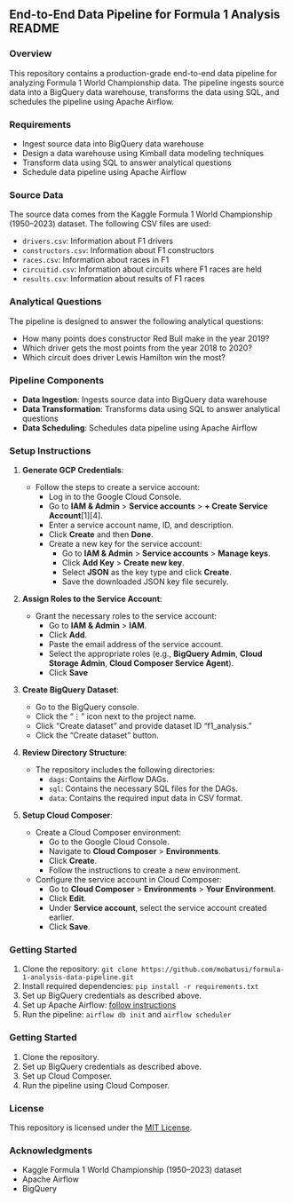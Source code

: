 ## End-to-End Data Pipeline for Formula 1 Analysis README

### Overview

This repository contains a production-grade end-to-end data pipeline for analyzing Formula 1 World Championship data. The pipeline ingests source data into a BigQuery data warehouse, transforms the data using SQL, and schedules the pipeline using Apache Airflow.

### Requirements

* Ingest source data into BigQuery data warehouse
* Design a data warehouse using Kimball data modeling techniques
* Transform data using SQL to answer analytical questions
* Schedule data pipeline using Apache Airflow

### Source Data

The source data comes from the Kaggle Formula 1 World Championship (1950–2023) dataset. The following CSV files are used:

* `drivers.csv`: Information about F1 drivers
* `constructors.csv`: Information about F1 constructors
* `races.csv`: Information about races in F1
* `circuitid.csv`: Information about circuits where F1 races are held
* `results.csv`: Information about results of F1 races

### Analytical Questions

The pipeline is designed to answer the following analytical questions:

* How many points does constructor Red Bull make in the year 2019?
* Which driver gets the most points from the year 2018 to 2020?
* Which circuit does driver Lewis Hamilton win the most?

### Pipeline Components

* **Data Ingestion**: Ingests source data into BigQuery data warehouse
* **Data Transformation**: Transforms data using SQL to answer analytical questions
* **Data Scheduling**: Schedules data pipeline using Apache Airflow

### Setup Instructions

1. **Generate GCP Credentials**:
   - Follow the steps to create a service account:
     - Log in to the Google Cloud Console.
     - Go to **IAM & Admin** > **Service accounts** > **+ Create Service Account**[1][4].
     - Enter a service account name, ID, and description.
     - Click **Create** and then **Done**.
     - Create a new key for the service account:
       - Go to **IAM & Admin** > **Service accounts** > **Manage keys**.
       - Click **Add Key** > **Create new key**.
       - Select **JSON** as the key type and click **Create**.
       - Save the downloaded JSON key file securely.

2. **Assign Roles to the Service Account**:
   - Grant the necessary roles to the service account:
     - Go to **IAM & Admin** > **IAM**.
     - Click **Add**.
     - Paste the email address of the service account.
     - Select the appropriate roles (e.g., **BigQuery Admin**, **Cloud Storage Admin**, **Cloud Composer Service Agent**).
     - Click **Save**

3. **Create BigQuery Dataset**:
   - Go to the BigQuery console.
   - Click the “⋮” icon next to the project name.
   - Click “Create dataset” and provide dataset ID “f1_analysis.”
   - Click the “Create dataset” button.

4. **Review Directory Structure**:
   - The repository includes the following directories:
     - `dags`: Contains the Airflow DAGs.
     - `sql`: Contains the necessary SQL files for the DAGs.
     - `data`: Contains the required input data in CSV format.

5. **Setup Cloud Composer**:
   - Create a Cloud Composer environment:
     - Go to the Google Cloud Console.
     - Navigate to **Cloud Composer** > **Environments**.
     - Click **Create**.
     - Follow the instructions to create a new environment.
   - Configure the service account in Cloud Composer:
     - Go to **Cloud Composer** > **Environments** > **Your Environment**.
     - Click **Edit**.
     - Under **Service account**, select the service account created earlier.
     - Click **Save**.

### Getting Started

1. Clone the repository: `git clone https://github.com/mobatusi/formula-1-analysis-data-pipeline.git`
2. Install required dependencies: `pip install -r requirements.txt`
3. Set up BigQuery credentials as described above.
4. Set up Apache Airflow: [follow instructions](https://airflow.apache.org/docs/apache-airflow/stable/installation.html)
5. Run the pipeline: `airflow db init` and `airflow scheduler`

### Getting Started

1. Clone the repository.
2. Set up BigQuery credentials as described above.
3. Set up Cloud Composer.
4. Run the pipeline using Cloud Composer.

### License

This repository is licensed under the [MIT License](https://opensource.org/licenses/MIT).

### Acknowledgments

* Kaggle Formula 1 World Championship (1950–2023) dataset
* Apache Airflow
* BigQuery